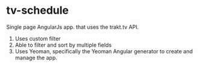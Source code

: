 tv-schedule
===========

Single page AngularJs app. that uses the trakt.tv API. 

1. Uses custom filter
2. Able to filter and sort by multiple fields
3. Uses Yeoman, specifically the Yeoman Angular generator to create and manage the app.
